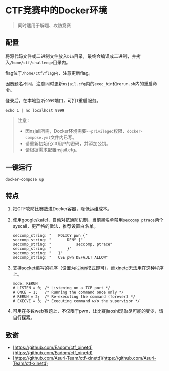 # CTF竞赛中的Docker环境

> 同时适用于解题、攻防竞赛

## 配置

将源代码文件或二进制文件放入`bin`目录，最终会编译成二进制，并拷入`/home/ctf/challenge`目录内。

flag位于`/home/ctf/flag`内，注意更新flag。

因赛题名不同，注意同时更新`nsjail.cfg`内的`exec_bin`和`rerun.sh`内的重启命令。

登录后，在本地监听`9999`端口，可扣`1`重启服务。

```
echo 1 | nc localhost 9999
```

> 注意：
> * 因nsjail所需，Docker环境需要`--privileged`权限，`docker-compose.yml`文件内已写。
> * 请重新初始化ctf用户的密码，并添加公钥。
> * 请根据需求配置nsjail.cfg。 

## 一键运行

```
docker-compose up
```

## 特点

1. 把CTF攻防比赛放进Docker容器，降低运维成本。
2. 使用[google/kafel](https://github.com/google/kafel)，自动对抗通防机制，当前黑名单禁用`seccomp ptrace`两个syscall，更严格的做法，推荐设置白名单。

    ```
    seccomp_string: "	POLICY pwn {"
    seccomp_string: "		DENY {"
    seccomp_string: "			seccomp, ptrace"
    seccomp_string: "		}"
    seccomp_string: "	}"
    seccomp_string: "	USE pwn DEFAULT ALLOW"
    ```

3. 支持socket编写的程序（设置为`RERUN`模式即可），而xinetd无法用在这种程序上。

    ```
    mode: RERUN
    # LISTEN = 0; /* Listening on a TCP port */
    # ONCE = 1;   /* Running the command once only */
    # RERUN = 2;  /* Re-executing the command (forever) */
    # EXECVE = 3; /* Executing command w/o the supervisor */
    ```

4. 可用在多数web赛题上，不仅限于pwn，让比赛jiaoshi现象尽可能的变少，请自行探索。

## 致谢

* [https://github.com/Eadom/ctf_xinetd](https://github.com/Eadom/ctf_xinetd)
* [https://github.com/Asuri-Team/ctf-xinetd](https://github.com/Asuri-Team/ctf-xinetd)